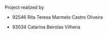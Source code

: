 Project realized by 

- 92546	Rita Teresa Marmelo Castro Oliveira

- 93034	Catarina Beirolas Vilhena